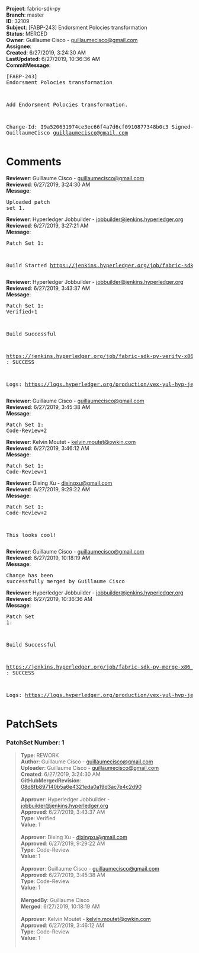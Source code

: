 <strong>Project</strong>: fabric-sdk-py<br><strong>Branch</strong>: master<br><strong>ID</strong>: 32109<br><strong>Subject</strong>: [FABP-243] Endorsment Polocies transformation<br><strong>Status</strong>: MERGED<br><strong>Owner</strong>: Guillaume Cisco - guillaumecisco@gmail.com<br><strong>Assignee</strong>:<br><strong>Created</strong>: 6/27/2019, 3:24:30 AM<br><strong>LastUpdated</strong>: 6/27/2019, 10:36:36 AM<br><strong>CommitMessage</strong>:<br><pre>[FABP-243] Endorsment Polocies transformation

Add Endorsment Polocies transformation.

Change-Id: I9a520631974ce3ec66f4a7d6cf0910877348b0c3
Signed-off-by: GuillaumeCisco <guillaumecisco@gmail.com>
</pre><h1>Comments</h1><strong>Reviewer</strong>: Guillaume Cisco - guillaumecisco@gmail.com<br><strong>Reviewed</strong>: 6/27/2019, 3:24:30 AM<br><strong>Message</strong>: <pre>Uploaded patch set 1.</pre><strong>Reviewer</strong>: Hyperledger Jobbuilder - jobbuilder@jenkins.hyperledger.org<br><strong>Reviewed</strong>: 6/27/2019, 3:27:21 AM<br><strong>Message</strong>: <pre>Patch Set 1:

Build Started https://jenkins.hyperledger.org/job/fabric-sdk-py-verify-x86_64/753/</pre><strong>Reviewer</strong>: Hyperledger Jobbuilder - jobbuilder@jenkins.hyperledger.org<br><strong>Reviewed</strong>: 6/27/2019, 3:43:37 AM<br><strong>Message</strong>: <pre>Patch Set 1: Verified+1

Build Successful 

https://jenkins.hyperledger.org/job/fabric-sdk-py-verify-x86_64/753/ : SUCCESS

Logs: https://logs.hyperledger.org/production/vex-yul-hyp-jenkins-3/fabric-sdk-py-verify-x86_64/753</pre><strong>Reviewer</strong>: Guillaume Cisco - guillaumecisco@gmail.com<br><strong>Reviewed</strong>: 6/27/2019, 3:45:38 AM<br><strong>Message</strong>: <pre>Patch Set 1: Code-Review+2</pre><strong>Reviewer</strong>: Kelvin Moutet - kelvin.moutet@owkin.com<br><strong>Reviewed</strong>: 6/27/2019, 3:46:12 AM<br><strong>Message</strong>: <pre>Patch Set 1: Code-Review+1</pre><strong>Reviewer</strong>: Dixing Xu - dixingxu@gmail.com<br><strong>Reviewed</strong>: 6/27/2019, 9:29:22 AM<br><strong>Message</strong>: <pre>Patch Set 1: Code-Review+2

This looks cool!</pre><strong>Reviewer</strong>: Guillaume Cisco - guillaumecisco@gmail.com<br><strong>Reviewed</strong>: 6/27/2019, 10:18:19 AM<br><strong>Message</strong>: <pre>Change has been successfully merged by Guillaume Cisco</pre><strong>Reviewer</strong>: Hyperledger Jobbuilder - jobbuilder@jenkins.hyperledger.org<br><strong>Reviewed</strong>: 6/27/2019, 10:36:36 AM<br><strong>Message</strong>: <pre>Patch Set 1:

Build Successful 

https://jenkins.hyperledger.org/job/fabric-sdk-py-merge-x86_64/23/ : SUCCESS

Logs: https://logs.hyperledger.org/production/vex-yul-hyp-jenkins-3/fabric-sdk-py-merge-x86_64/23</pre><h1>PatchSets</h1><h3>PatchSet Number: 1</h3><blockquote><strong>Type</strong>: REWORK<br><strong>Author</strong>: Guillaume Cisco - guillaumecisco@gmail.com<br><strong>Uploader</strong>: Guillaume Cisco - guillaumecisco@gmail.com<br><strong>Created</strong>: 6/27/2019, 3:24:30 AM<br><strong>GitHubMergedRevision</strong>: [08d8fb897140b5a6e4321eda0a19d3ac7e4c2d90](https://github.com/hyperledger-gerrit-archive/fabric-sdk-py/commit/08d8fb897140b5a6e4321eda0a19d3ac7e4c2d90)<br><br><strong>Approver</strong>: Hyperledger Jobbuilder - jobbuilder@jenkins.hyperledger.org<br><strong>Approved</strong>: 6/27/2019, 3:43:37 AM<br><strong>Type</strong>: Verified<br><strong>Value</strong>: 1<br><br><strong>Approver</strong>: Dixing Xu - dixingxu@gmail.com<br><strong>Approved</strong>: 6/27/2019, 9:29:22 AM<br><strong>Type</strong>: Code-Review<br><strong>Value</strong>: 1<br><br><strong>Approver</strong>: Guillaume Cisco - guillaumecisco@gmail.com<br><strong>Approved</strong>: 6/27/2019, 3:45:38 AM<br><strong>Type</strong>: Code-Review<br><strong>Value</strong>: 1<br><br><strong>MergedBy</strong>: Guillaume Cisco<br><strong>Merged</strong>: 6/27/2019, 10:18:19 AM<br><br><strong>Approver</strong>: Kelvin Moutet - kelvin.moutet@owkin.com<br><strong>Approved</strong>: 6/27/2019, 3:46:12 AM<br><strong>Type</strong>: Code-Review<br><strong>Value</strong>: 1<br><br></blockquote>